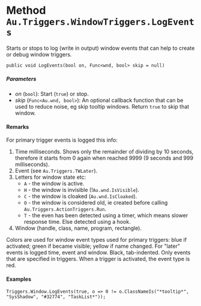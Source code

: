 # Method `Au.Triggers.WindowTriggers.LogEvents`

Starts or stops to log (write in output) window events that can help to create or debug window triggers.

```
public void LogEvents(bool on, Func<wnd, bool> skip = null)
```

##### Parameters

- *on*  (`bool`):
    Start (`true`) or stop.
- *skip*  (`Func<Au.wnd, bool>`):
    An optional callback function that can be used to reduce noise, eg skip tooltip windows. Return `true` to skip that window.

#### Remarks

For primary trigger events is logged this info:

1. Time milliseconds. Shows only the remainder of dividing by 10 seconds, therefore it starts from 0 again when reached 9999 (9 seconds and 999 milliseconds).
2. Event (see `Au.Triggers.TWLater`).
3. Letters for window state etc:
    - `A` - the window is active.
    - `H` - the window is invisible (!`Au.wnd.IsVisible`).
    - `C` - the window is cloaked (`Au.wnd.IsCloaked`).
    - `O` - the window is considered old, ie created before calling `Au.Triggers.ActionTriggers.Run`.
    - `T` - the even has been detected using a timer, which means slower response time. Else detected using a hook.
4. Window (handle, class, name, program, rectangle).

Colors are used for window event types used for primary triggers: blue if activated; green if became visible; yellow if name changed. For "later" events is logged time, event and window. Black, tab-indented. Only events that are specified in triggers. When a trigger is activated, the event type is red.

#### Examples

```
Triggers.Window.LogEvents(true, o => 0 != o.ClassNameIs("*tooltip*", "SysShadow", "#32774", "TaskList*"));
```